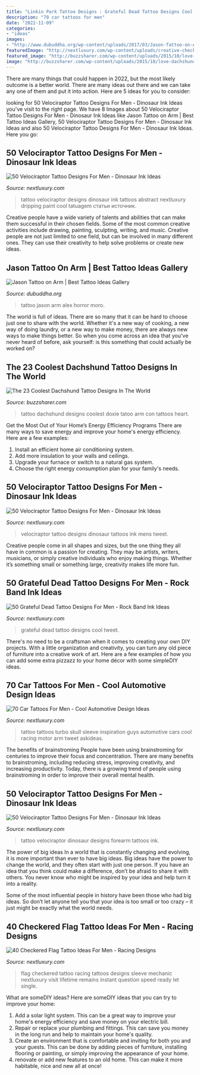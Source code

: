 ```yaml
---
title: "Linkin Park Tattoo Designs : Grateful Dead Tattoo Designs Cool Tweet"
description: "70 car tattoos for men"
date: "2022-11-09"
categories:
- "ideas"
images:
- "http://www.dubuddha.org/wp-content/uploads/2017/03/Jason-Tattoo-on-Arm-by-Alex-Moro-728x729.jpg"
featuredImage: "http://nextluxury.com/wp-content/uploads/creative-checkered-flag-tattoos-for-guys.jpg"
featured_image: "http://buzzsharer.com/wp-content/uploads/2015/10/love-dachshund-tattoo-arm.jpg"
image: "http://buzzsharer.com/wp-content/uploads/2015/10/love-dachshund-tattoo-arm.jpg"
---
```



There are many things that could happen in 2022, but the most likely outcome is a better world. There are many ideas out there and we can take any one of them and put it into action. Here are 5 ideas for you to consider: 

	

		
looking for 50 Velociraptor Tattoo Designs For Men - Dinosaur Ink Ideas you've visit to the right page. We have 8 Images about 50 Velociraptor Tattoo Designs For Men - Dinosaur Ink Ideas like Jason Tattoo on Arm | Best Tattoo Ideas Gallery, 50 Velociraptor Tattoo Designs For Men - Dinosaur Ink Ideas and also 50 Velociraptor Tattoo Designs For Men - Dinosaur Ink Ideas. Here you go:
		
    
## 50 Velociraptor Tattoo Designs For Men - Dinosaur Ink Ideas

<img loading=lazy src="http://nextluxury.com/wp-content/uploads/abstract-velociraptor-guys-dripping-paint-thigh-tattoo.jpg" onerror="this.onerror=null;this.src='https://tse1.mm.bing.net/th?id=OIP.dzegxGPWgSEIDXIKwPBNfAHaHa&amp;pid=15.1';" alt="50 Velociraptor Tattoo Designs For Men - Dinosaur Ink Ideas">

_Source: nextluxury.com_

>tattoo velociraptor designs dinosaur ink tattoos abstract nextluxury dripping paint cool tatuagem статьи источник. 

	

Creative people have a wide variety of talents and abilities that can make them successful in their chosen fields. Some of the most common creative activities include drawing, painting, sculpting, writing, and music. Creative people are not just limited to one field, but can be involved in many different ones. They can use their creativity to help solve problems or create new ideas.

    
## Jason Tattoo On Arm | Best Tattoo Ideas Gallery

<img loading=lazy src="http://www.dubuddha.org/wp-content/uploads/2017/03/Jason-Tattoo-on-Arm-by-Alex-Moro-728x729.jpg" onerror="this.onerror=null;this.src='https://tse1.mm.bing.net/th?id=OIP.DXr6n1hw4nk2WUrruIes7QHaHa&amp;pid=15.1';" alt="Jason Tattoo on Arm | Best Tattoo Ideas Gallery">

_Source: dubuddha.org_

>tattoo jason arm alex horror moro. 

	

The world is full of ideas. There are so many that it can be hard to choose just one to share with the world. Whether it's a new way of cooking, a new way of doing laundry, or a new way to make money, there are always new ways to make things better. So when you come across an idea that you've never heard of before, ask yourself: is this something that could actually be worked on?

    
## The 23 Coolest Dachshund Tattoo Designs In The World

<img loading=lazy src="http://buzzsharer.com/wp-content/uploads/2015/10/love-dachshund-tattoo-arm.jpg" onerror="this.onerror=null;this.src='https://tse3.mm.bing.net/th?id=OIP.dH4v6m3g6rhk0deagL5FZwHaJ3&amp;pid=15.1';" alt="The 23 Coolest Dachshund Tattoo Designs In The World">

_Source: buzzsharer.com_

>tattoo dachshund designs coolest doxie tatoo arm con tattoos heart. 

	

Get the Most Out of Your Home’s Energy Efficiency Programs
There are many ways to save energy and improve your home's energy efficiency. Here are a few examples:
1. Install an efficient home air conditioning system.
2. Add more insulation to your walls and ceilings.
3. Upgrade your furnace or switch to a natural gas system.
4. Choose the right energy consumption plan for your family's needs.

    
## 50 Velociraptor Tattoo Designs For Men - Dinosaur Ink Ideas

<img loading=lazy src="http://nextluxury.com/wp-content/uploads/mens-rib-cage-side-full-velociraptor-ornate-tattoo-ideas.jpg" onerror="this.onerror=null;this.src='https://tse1.mm.bing.net/th?id=OIP.0LGMjVaTJikrHjepXpRI2QHaHa&amp;pid=15.1';" alt="50 Velociraptor Tattoo Designs For Men - Dinosaur Ink Ideas">

_Source: nextluxury.com_

>velociraptor tattoo designs dinosaur tattoos ink mens tweet. 

	

Creative people come in all shapes and sizes, but the one thing they all have in common is a passion for creating. They may be artists, writers, musicians, or simply creative individuals who enjoy making things. Whether it’s something small or something large, creativity makes life more fun.

    
## 50 Grateful Dead Tattoo Designs For Men - Rock Band Ink Ideas

<img loading=lazy src="http://nextluxury.com/wp-content/uploads/small-cool-grateful-dead-tattoo-design-ideas-for-male.jpg" onerror="this.onerror=null;this.src='https://tse1.mm.bing.net/th?id=OIP.frO50_KuPwuDLtWDTJco9AHaHa&amp;pid=15.1';" alt="50 Grateful Dead Tattoo Designs For Men - Rock Band Ink Ideas">

_Source: nextluxury.com_

>grateful dead tattoo designs cool tweet. 

	

There's no need to be a craftsman when it comes to creating your own DIY projects. With a little organization and creativity, you can turn any old piece of furniture into a creative work of art. Here are a few examples of how you can add some extra pizzazz to your home décor with some simpleDIY ideas.

    
## 70 Car Tattoos For Men - Cool Automotive Design Ideas

<img loading=lazy src="http://nextluxury.com/wp-content/uploads/turbo-skull-car-tattoo-inspiration-for-men.jpg" onerror="this.onerror=null;this.src='https://tse2.mm.bing.net/th?id=OIP.zmDJH7-dHSIHjGdtTi4zQQHaHr&amp;pid=15.1';" alt="70 Car Tattoos For Men - Cool Automotive Design Ideas">

_Source: nextluxury.com_

>tattoo tattoos turbo skull sleeve inspiration guys automotive cars cool racing motor arm tweet askideas. 

	

The benefits of brainstroming
People have been using brainstroming for centuries to improve their focus and concentration. There are many benefits to brainstroming, including reducing stress, improving creativity, and increasing productivity. Today, there is a growing trend of people using brainstroming in order to improve their overall mental health.

    
## 50 Velociraptor Tattoo Designs For Men - Dinosaur Ink Ideas

<img loading=lazy src="http://nextluxury.com/wp-content/uploads/guys-tattoo-on-outer-forearm-of-velociraptor.jpg" onerror="this.onerror=null;this.src='https://tse3.mm.bing.net/th?id=OIP.fVh2Iq9YXBc3T2amUe-hxwHaHa&amp;pid=15.1';" alt="50 Velociraptor Tattoo Designs For Men - Dinosaur Ink Ideas">

_Source: nextluxury.com_

>tattoo velociraptor dinosaur designs forearm tattoos ink. 

	

The power of big ideas
In a world that is constantly changing and evolving, it is more important than ever to have big ideas. Big ideas have the power to change the world, and they often start with just one person.
If you have an idea that you think could make a difference, don’t be afraid to share it with others. You never know who might be inspired by your idea and help turn it into a reality.

Some of the most influential people in history have been those who had big ideas. So don’t let anyone tell you that your idea is too small or too crazy – it just might be exactly what the world needs.

    
## 40 Checkered Flag Tattoo Ideas For Men - Racing Designs

<img loading=lazy src="http://nextluxury.com/wp-content/uploads/creative-checkered-flag-tattoos-for-guys.jpg" onerror="this.onerror=null;this.src='https://tse1.mm.bing.net/th?id=OIP.7Z5ETBjqbdAtlsVlVrSU0gHaHa&amp;pid=15.1';" alt="40 Checkered Flag Tattoo Ideas For Men - Racing Designs">

_Source: nextluxury.com_

>flag checkered tattoo racing tattoos designs sleeve mechanic nextluxury visit lifetime remains instant question speed ready let single. 

	

What are someDIY ideas?
Here are someDIY ideas that you can try to improve your home:
1. Add a solar light system. This can be a great way to improve your home's energy efficiency and save money on your electric bill.
2. Repair or replace your plumbing and fittings. This can save you money in the long run and help to maintain your home's quality.
3. Create an environment that is comfortable and inviting for both you and your guests. This can be done by adding pieces of furniture, installing flooring or painting, or simply improving the appearance of your home.
4. renovate or add new features to an old home. This can make it more habitable, nice and new all at once!


